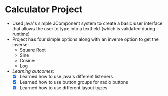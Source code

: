 # Calculator Project
  - Used java's simple JComponent system to create a basic user interface that allows the user to type into a textfield (which is validated during runtime)
  - Project has four simple options along with an inverse option to get the inverse:
    - Square Root
    - Sine
    - Cosine
    - Log
  - *Learning outcomes:*
    - [x] Learned how to use java's different listeners
    - [x] Learned how to use button groups for radio buttons
    - [x] Learned how to use different layout types
